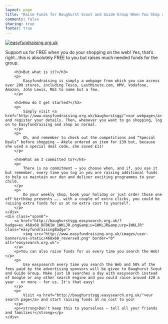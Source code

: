```yaml
---
layout: page
title: "Raise Funds for Baughurst Scout and Guide Group When You Shop and Search Online"
comments: false
sharing: true
footer: true
---
```


<div class="row-fluid">
	<div class="span6">
		<a href="http://www.easyfundraising.org.uk/causes/baughurstsgg/?badge=ef_468x60_DF8KIW_1WKLJR.png&amp;u=1WKLJR&amp;urp=1WKLJR" class="easyfundraisingBadge">
			<img src="http://www.easyfundraising.org.uk/images/user-banners/ef-static/468x60_reversed.png" border="0" alt="easyfundraising.org.uk">
		</a>
		<p>
			Support us for FREE when you do your shopping on the web! Yes, that’s right...this is absolutely FREE to you but raises much needed funds for the group.
		</p>
		
		<h3>But what is it?</h3>
		<p>
			Easyfundraising is simply a webpage from which you can access over 200 stores, including Tesco, LastMinute.com, HMV, Vodafone, Amazon, John Lewis, M&S to name but a few.
		</p>

		<h3>How do I get started?</h3>
		<p>
			Simply visit <a href="http://www.easyfundraising.org.uk/baughurstsgg/">our webpage</a> and register your details. Then, whenever you want to go shopping, log on to Easyfundraising and shop as normal.
		</p>
		<p>
			Oh, and remember to check out the competitions and “Special Deals” before shopping – Akele ordered an item for £39 but, because she used a special deal code, she saved £11!
		</p>

		<h4>What am I committed to?</h4>
		<p>
			There is no commitment – you choose when, and if, you use it but remember, every time you log in you are raising additional funds to help us maintain our den and deliver exciting programmes to your child.
		</p>
		<p>
			Do your weekly shop, book your holiday or just order those one off birthday presents ….. with a couple of extra clicks, you could be raising extra funds for us at no extra cost to yourself.
		</p>
	</div>
	<div class="span6">
		<a href="http://baughurstsgg.easysearch.org.uk/?badge=es_468x60_DF8KIW_1WKLJR.png&amp;u=1WKLJR&amp;urp=1WKLJR" class="easyfundraisingBadge">
			<img src="http://www.easyfundraising.org.uk/images/user-banners/es-static/468x60_reversed.png" border="0" alt="easysearch.org.uk">
		</a>
		<p>You can also raise funds for us every time you search the Web!</p>
		<p>
			Use easysearch every time you search the Web and 50% of the fees paid by the advertising sponsors will be given to Baughurst Scout and Guide Group. Make just 10 searches a day with easysearch instead of Google or any other search engine and you could raise around £20 a year - or more - for us. It's that easy!
		</p>
		<p>
			Visit <a href="http://baughurstsgg.easysearch.org.uk/">our search page</a> and start raising funds at no cost to you!
		</p>
		<p><strong>Don’t keep this to yourselves – tell all your friends and families!</strong></p>
	</div>
</div>